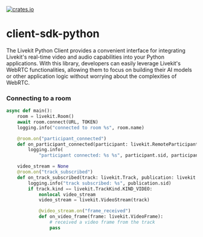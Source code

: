 
[![crates.io](https://img.shields.io/pypi/v/livekit.svg)](https://pypi.org/project/livekit/)

# client-sdk-python
The Livekit Python Client provides a convenient interface for integrating Livekit's real-time video and audio capabilities into your Python applications. With this library, developers can easily leverage Livekit's WebRTC functionalities, allowing them to focus on building their AI models or other application logic without worrying about the complexities of WebRTC.

### Connecting to a room
```python
async def main():
    room = livekit.Room()
    await room.connect(URL, TOKEN)
    logging.info("connected to room %s", room.name)

    @room.on("participant_connected")
    def on_participant_connected(participant: livekit.RemoteParticipant):
        logging.info(
            "participant connected: %s %s", participant.sid, participant.identity)

    video_stream = None
    @room.on("track_subscribed")
    def on_track_subscribed(track: livekit.Track, publication: livekit.RemoteTrackPublication, participant: livekit.RemoteParticipant):
        logging.info("track subscribed: %s", publication.sid)
        if track.kind == livekit.TrackKind.KIND_VIDEO:
            nonlocal video_stream
            video_stream = livekit.VideoStream(track)

            @video_stream.on("frame_received")
            def on_video_frame(frame: livekit.VideoFrame):
                # received a video frame from the track
                pass
```
